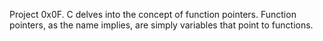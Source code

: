 Project 0x0F. C delves into the concept of function pointers. Function pointers, as the name implies, are simply variables that point to functions.
